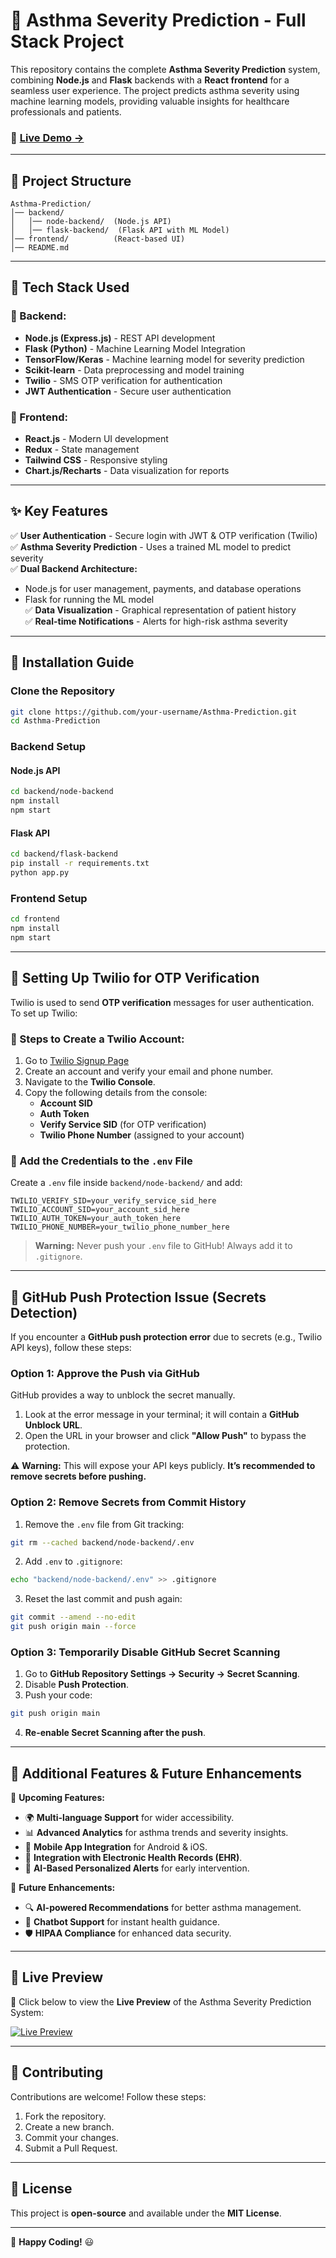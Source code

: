 # 🏥 Asthma Severity Prediction - Full Stack Project

This repository contains the complete **Asthma Severity Prediction** system, combining **Node.js** and **Flask** backends with a **React frontend** for a seamless user experience. The project predicts asthma severity using machine learning models, providing valuable insights for healthcare professionals and patients.

### 🚀 [Live Demo →](https://asthmaseverityprediction.netlify.app)

---

## 📌 Project Structure

```
Asthma-Prediction/
│── backend/
│   │── node-backend/  (Node.js API)
│   │── flask-backend/  (Flask API with ML Model)
│── frontend/          (React-based UI)
│── README.md
```

---

## 🚀 Tech Stack Used

### 📌 Backend:
- **Node.js (Express.js)** - REST API development
- **Flask (Python)** - Machine Learning Model Integration
- **TensorFlow/Keras** - Machine learning model for severity prediction
- **Scikit-learn** - Data preprocessing and model training
- **Twilio** - SMS OTP verification for authentication
- **JWT Authentication** - Secure user authentication

### 🎨 Frontend:
- **React.js** - Modern UI development
- **Redux** - State management
- **Tailwind CSS** - Responsive styling
- **Chart.js/Recharts** - Data visualization for reports

---

## ✨ Key Features

✅ **User Authentication** - Secure login with JWT & OTP verification (Twilio)  
✅ **Asthma Severity Prediction** - Uses a trained ML model to predict severity  
✅ **Dual Backend Architecture:**  
   - Node.js for user management, payments, and database operations  
   - Flask for running the ML model  
✅ **Data Visualization** - Graphical representation of patient history  
✅ **Real-time Notifications** - Alerts for high-risk asthma severity  

---

## 📜 Installation Guide

### Clone the Repository
```bash
git clone https://github.com/your-username/Asthma-Prediction.git
cd Asthma-Prediction
```

### Backend Setup

#### Node.js API
```bash
cd backend/node-backend
npm install
npm start
```

#### Flask API
```bash
cd backend/flask-backend
pip install -r requirements.txt
python app.py
```

### Frontend Setup
```bash
cd frontend
npm install
npm start
```

---

## 🔐 Setting Up Twilio for OTP Verification

Twilio is used to send **OTP verification** messages for user authentication. To set up Twilio:

### 📌 Steps to Create a Twilio Account:
1. Go to [Twilio Signup Page](https://www.twilio.com/try-twilio)
2. Create an account and verify your email and phone number.
3. Navigate to the **Twilio Console**.
4. Copy the following details from the console:
   - **Account SID**
   - **Auth Token**
   - **Verify Service SID** (for OTP verification)
   - **Twilio Phone Number** (assigned to your account)

### 📌 Add the Credentials to the `.env` File
Create a `.env` file inside `backend/node-backend/` and add:

```
TWILIO_VERIFY_SID=your_verify_service_sid_here
TWILIO_ACCOUNT_SID=your_account_sid_here
TWILIO_AUTH_TOKEN=your_auth_token_here
TWILIO_PHONE_NUMBER=your_twilio_phone_number_here
```

> **Warning:** Never push your `.env` file to GitHub! Always add it to `.gitignore`.

---

## 🔐 GitHub Push Protection Issue (Secrets Detection)

If you encounter a **GitHub push protection error** due to secrets (e.g., Twilio API keys), follow these steps:

### Option 1: Approve the Push via GitHub

GitHub provides a way to unblock the secret manually.

1. Look at the error message in your terminal; it will contain a **GitHub Unblock URL**.
2. Open the URL in your browser and click **"Allow Push"** to bypass the protection.

⚠️ **Warning:** This will expose your API keys publicly. **It’s recommended to remove secrets before pushing.**

### Option 2: Remove Secrets from Commit History

1. Remove the `.env` file from Git tracking:
```bash
git rm --cached backend/node-backend/.env
```
2. Add `.env` to `.gitignore`:
```bash
echo "backend/node-backend/.env" >> .gitignore
```
3. Reset the last commit and push again:
```bash
git commit --amend --no-edit
git push origin main --force
```

### Option 3: Temporarily Disable GitHub Secret Scanning

1. Go to **GitHub Repository Settings → Security → Secret Scanning**.
2. Disable **Push Protection**.
3. Push your code:
```bash
git push origin main
```
4. **Re-enable Secret Scanning after the push**.

---

## 🌟 Additional Features & Future Enhancements

🔹 **Upcoming Features:**
- 🌍 **Multi-language Support** for wider accessibility.
- 📊 **Advanced Analytics** for asthma trends and severity insights.
- 📱 **Mobile App Integration** for Android & iOS.
- 🏥 **Integration with Electronic Health Records (EHR)**.
- 🔔 **AI-Based Personalized Alerts** for early intervention.

🔹 **Future Enhancements:**
- 🔍 **AI-powered Recommendations** for better asthma management.
- 💬 **Chatbot Support** for instant health guidance.
- 🛡️ **HIPAA Compliance** for enhanced data security.

---

## 🔗 Live Preview

🚀 Click below to view the **Live Preview** of the Asthma Severity Prediction System:

[![Live Preview](https://img.shields.io/badge/Live-Preview-blue?style=for-the-badge)](https://asthmaseverityprediction.netlify.app/)

---

## 📌 Contributing

Contributions are welcome! Follow these steps:
1. Fork the repository.
2. Create a new branch.
3. Commit your changes.
4. Submit a Pull Request.

---

## 📜 License

This project is **open-source** and available under the **MIT License**.

---

🚀 **Happy Coding!** 😃

